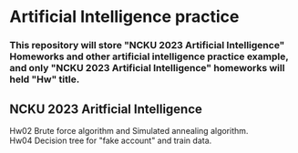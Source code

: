 # Artificial Intelligence practice
### This repository will store "NCKU 2023 Artificial Intelligence" Homeworks and other artificial intelligence practice example, and only "NCKU 2023 Artificial Intelligence" homeworks will held "Hw" title.

## NCKU 2023 Aritficial Intelligence
Hw02 Brute force algorithm and Simulated annealing algorithm.  
Hw04 Decision tree for "fake account" and train data.  
